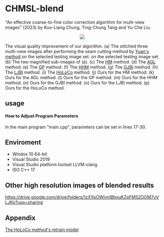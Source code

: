 # CHMSL-blend
"An effective coarse-to-fine color correction algorithm for multi-view images" (2023) by Kuo-Liang Chung, Ting-Chung Tang and Yu-Che Liu.

<div align=center>
<img src="https://github.com/ivpml84079/CHMSL-blend/blob/main/Fig/example.png">
</div>

The visual quality improvement of our algorithm. (a) The stitched three multi-view images after performing the seam cutting method by [Yuan's method](https://ieeexplore.ieee.org/abstract/document/9115682) on the selected testing image set. on the selected testing image set. (b) The two magnified sub-images of (a). (c) The [HM](https://ieeexplore.ieee.org/document/4539698) method. (d) The [AGL](https://www.sciencedirect.com/science/article/pii/S0924271617300990?via%3Dihub) method. (e) The [GP](https://www.sciencedirect.com/science/article/pii/S0924271619302151?via%3Dihub) method. (f) The [HHM](https://ieeexplore.ieee.org/document/9261383) method. (g) The [GJBI](https://ieeexplore.ieee.org/document/8676030) method. (h) The [LJBI](https://www.mdpi.com/2072-4292/14/21/5440) method. (i) The [HoLoCo](https://www.sciencedirect.com/science/article/pii/S1566253523000672?via%3Dihub) method. (j) Ours for the HM method. (k) Ours for the AGL method. (l) Ours for the GP method. (m) Ours for the HHM method. (n) Ours for the GJBI method. (o) Ours for the LJBI method. (p) Ours for the HoLoCo method.

## usage

#### How to Adjust Program Parameters

In the main program "main.cpp", parameters can be set in lines 17-30. 

## Enviroment
* Windos 10 64-bit
* Visual Studio 2019
* Visual Studio platform toolset LLVM-clang
* ISO C++ 17 

## Other high resolution images of blended results
https://drive.google.com/drive/folders/1zX1IsOWIvnIBhxuKZpFM5ZOOM7yVLJKo?usp=sharing

## Appendix
[The HoLoCo method's retrain model](https://drive.google.com/drive/folders/1aILWJX0GkDqo2Qu6ffRkSg-jG2Oyxl_P?usp=sharing)
